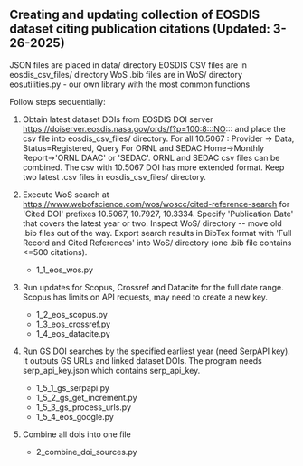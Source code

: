 Creating and updating collection of EOSDIS dataset citing publication citations (Updated: 3-26-2025)
-------------

JSON files are placed in data/ directory
EOSDIS CSV files are in eosdis_csv_files/ directory
WoS .bib files are in WoS/ directory
eosutilities.py - our own library with the most common functions 

Follow steps sequentially:

1) Obtain latest dataset DOIs from EOSDIS DOI server https://doiserver.eosdis.nasa.gov/ords/f?p=100:8:::NO:::  and place the csv file into eosdis_csv_files/ directory.
   For all 10.5067 : Provider -> Data, Status=Registered, Query
   For ORNL and SEDAC Home->Monthly Report->'ORNL DAAC' or 'SEDAC'. ORNL and SEDAC csv files can be combined. The csv with 10.5067 DOI has more extended format. 
   Keep two latest .csv files in eosdis_csv_files/ directory.

2) Execute WoS search at https://www.webofscience.com/wos/woscc/cited-reference-search for 'Cited DOI' prefixes 10.5067, 10.7927, 10.3334.
   Specify 'Publication Date' that covers the latest year or two.
   Inspect WoS/ directory -- move old .bib files out of the way.
   Export search results in BibTex format with 'Full Record and Cited References' into WoS/ directory (one .bib file contains <=500 citations).
	* 1_1_eos_wos.py

3) Run updates for Scopus, Crossref and Datacite for the full date range. Scopus has limits on API requests, may need to create a new key. 
	* 1_2_eos_scopus.py				
	* 1_3_eos_crossref.py
	* 1_4_eos_datacite.py

4) Run GS DOI searches by the specified earliest year (need SerpAPI key). It outputs GS URLs and linked dataset DOIs. The program needs serp_api_key.json which contains serp_api_key.
	* 1_5_1_gs_serpapi.py
	* 1_5_2_gs_get_increment.py
	* 1_5_3_gs_process_urls.py
	* 1_5_4_eos_google.py

5) Combine all dois into one file
	* 2_combine_doi_sources.py

